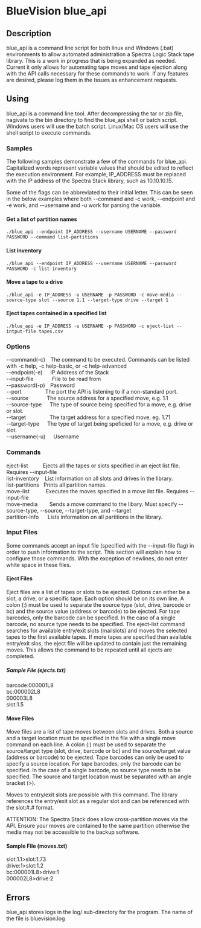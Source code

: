 # BlueVision blue_api

## Description
blue_api is a command line script for both linux and Windows (.bat) environments to allow automated administration a Spectra Logic Stack tape library. This is a work in progress that is being expanded as needed. Current it only allows for automating tape moves and tape ejection along with the API calls necessary for these commands to work. If any features are desired, please log them in the Issues as enhancement requests.

## Using
blue_api is a command line tool. After decompressing the tar or zip file, nagivate to the bin directory to find the blue_api shell or batch script. Windows users will use the batch script. Linux/Mac OS users will use the shell script to execute commands.

### Samples
The following samples demonstrate a few of the commands for blue_api. Capitalized words represent variable values that should be edited to reflect the execution environment. For example, IP_ADDRESS must be replaced with the IP address of the Spectra Stack library, such as 10.10.10.15. 

Some of the flags can be abbreviated to their initial letter. This can be seen in the below examples where both --command and -c work, --endpoint and -e work, and --username and -u work for parsing the variable.

#### Get a list of partition names
`./blue_api --endpoint IP_ADDRESS --username USERNAME --password PASSWORD --command list-partitions`

#### List inventory
`./blue_api --endpoint IP_ADDRESS --username USERNAME --password PASSWORD -c list-inventory`

#### Move a tape to a drive
`./blue_api -e IP_ADDRESS -u USERNAME -p PASSWORD -c move-media --source-type slot --source 1.1 --target-type drive --target 1`

#### Eject tapes contained in a specified list
`./blue_api -e IP_ADDRESS -u USERNAME -p PASSWORD -c eject-list --intput-file tapes.csv`

### Options
--command(-c)&emsp;The command to be executed. Commands can be listed with -c help, -c help-basic, or -c help-advanced  
--endpoint(-e)&emsp;&ensp;IP Address of the Stack  
--input-file&emsp;&emsp;&emsp;&ensp;File to be read from  
--password(-p)&emsp;Password  
--port&emsp;&emsp;&emsp;&emsp;&ensp;The port the API is listening to if a non-standard port.  
--source&emsp;&emsp;&emsp;&ensp;The source address for a specified move, e.g. 1.1  
--source-type&emsp;&ensp;The type of source being specified for a move, e.g. drive or slot.  
--target&emsp;&emsp;&emsp;&emsp;&ensp;The target address for a specified move, eg. 1.71  
--target-type&emsp;&ensp;The type of target being speficied for a move, e.g. drive or slot.  
--username(-u)&emsp;&ensp;Username  

### Commands
eject-list          Ejects all the tapes or slots specified in an eject list file. Requires --input-file  
list-inventory    List information on all slots and drives in the library.  
list-partitions   Prints all partition names.  
move-list           Executes the moves specified in a move list file. Requires --input-file  
move-media        Sends a move command to the libary. Must specify --source-type, --source, --target-type, and --target  
partition-info      Lists information on all partitions in the library.  

### Input Files
Some commands accept an input file (specified with the --input-file flag) in order to push information to the script. This section will explain how to configure those commands. With the exception of newlines, do not enter white space in these files.

#### Eject Files
Eject files are a list of tapes or slots to be ejected. Options can either be a slot, a drive, or a specific tape. Each option should be on its own line. A colon (:) must be used to separate the source type (slot, drive, barcode or bc) and the source value (address or barcode) to be ejected. For tape barcodes, only the barcode can be specified. In the case of a single barcode, no source type needs to be specified. The eject-list command searches for available entry/exit slots (mailslots) and moves the selected tapes to the first available tapes. If more tapes are specified than available entry/exit slos, the eject file will be updated to contain just the remaining moves. This allows the command to be repeated until all ejects are completed.

##### Sample File (ejects.txt)
barcode:000001L8  
bc:000002L8  
000003L8  
slot:1.5  

#### Move Files
Move files are a list of tape moves between slots and drives. Both a source and a target location must be specified in the file with a single move command on each line. A colon (:) must be used to separate the source/target type (slot, drive, barcode or bc) and the source/target value (address or barcode) to be ejected. Tape barcodes can only be used to specify a source location. For tape barcodes, only the barcode can be specified. In the case of a single barcode, no source type needs to be specified. The source and target location must be separated with an angle bracket (>).  

Moves to entry/exit slots are possible with this command. The library references the entry/exit slot as a regular slot and can be referenced with the slot:#.# format.

ATTENTION: The Spectra Stack does allow cross-partition moves via the API. Ensure your moves are contained to the same partition otherwise the media may not be accessible to the backup software.

#### Sample File (moves.txt)
slot:1.1>slot:1.73  
drive:1>slot:1.2  
bc:000001L8>drive:1  
000002L8>drive:2  

## Errors
blue_api stores logs in the log/ sub-directory for the program. The name of the file is bluevision.log
